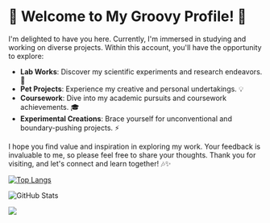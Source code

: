 # 🌟 Welcome to My Groovy Profile! 🎸

I'm delighted to have you here. Currently, I'm immersed in studying and working on diverse projects. Within this account, you'll have the opportunity to explore:

- **Lab Works**: Discover my scientific experiments and research endeavors. 🔬
- **Pet Projects**: Experience my creative and personal undertakings. 💡
- **Coursework**: Dive into my academic pursuits and coursework achievements. 🎓
- **Experimental Creations**: Brace yourself for unconventional and boundary-pushing projects. ⚡️

I hope you find value and inspiration in exploring my work. Your feedback is invaluable to me, so please feel free to share your thoughts. Thank you for visiting, and let's connect and learn together! 🎶✨

[![Top Langs](https://github-readme-stats.vercel.app/api/top-langs/?username=Uliana200407&layout=compact&title_color=6e40c9&icon_color=6e40c9&text_color=9f9f9f&bg_color=151515)](https://github.com/Uliana200407/github-readme-stats)

![GitHub Stats](https://github-readme-stats.vercel.app/api?username=Uliana200407&show_icons=true&title_color=6e40c9&icon_color=6e40c9&text_color=9f9f9f&bg_color=151515)


<picture>
  <source
    srcset="https://github-readme-stats.vercel.app/api?username=Uliana200407&show_icons=true&theme=cobalt"
    media="(prefers-color-scheme: cobalt)"
  />
  <source
    srcset="https://github-readme-stats.vercel.app/api?username=Uliana200407&show_icons=true"
    media="(prefers-color-scheme: merko), (prefers-color-scheme: no-preference)"
  />
  <img src="https://github-readme-stats.vercel.app/api?username=Uliana200407&show_icons=true" />
</picture>

